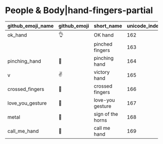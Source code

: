 # People & Body|hand-fingers-partial

|github_emoji_name|github_emoji|short_name|unicode_index|
|---|---|---|---|
|ok_hand|:ok_hand:|OK hand|162|
|||pinched fingers|163|
|pinching_hand|:pinching_hand:|pinching hand|164|
|v|:v:|victory hand|165|
|crossed_fingers|:crossed_fingers:|crossed fingers|166|
|love_you_gesture|:love_you_gesture:|love-you gesture|167|
|metal|:metal:|sign of the horns|168|
|call_me_hand|:call_me_hand:|call me hand|169|
